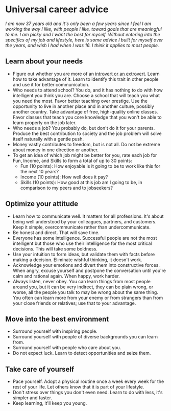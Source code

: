 Universal career advice
=======================

_I am now 37 years old and it's only been a few years since I feel I
am working the way I like, with people I like, toward goals that are
meaningful to me. I am picky and I want the best for myself.
Without entering into the specifics of my job and
lifestyle, here is some advice I built for myself over the years,
and wish I had when I was 16. I think it applies to most people._

Learn about your needs
----------------------

- Figure out whether you are more of an [introvert or an
  extrovert](http://en.wikipedia.org/wiki/Extraversion_and_introversion).
  Learn how to take advantage of it. Learn to identify this
  trait in other people and use it for better communication.
- Who needs to attend school? You do, and it has nothing to do with
  how intelligent you think you are. Choose a school that will teach
  you what you need the most. Favor better teaching over prestige. Use
  the opportunity to live in another place and in another culture,
  possibly another country. Take advantage of free, high-quality
  online classes. Favor classes that teach you core knowledge that you
  won't be able to learn properly on the job later.
- Who needs a job? You probably do, but don't do it for your
  parents. Produce the best contribution to society and the job
  problem will solve itself naturally with a gentle push.
- Money vastly contributes to freedom, but is not all. Do not be
  extreme about money in one direction or another.
- To get an idea of which job might be better for you, rate each job
  for Fun, Income, and Skills to form a total of up to 30 points:
    * Fun (10 points): How enjoyable is it going to be to work like this for
      the next 10 years?
    * Income (10 points): How well does it pay?
    * Skills (10 points): How good at this job am I going to be, in
      comparison to my peers and to jobseekers?


Optimize your attitude
----------------------

- Learn how to communicate well. It matters for all professions. It's
  about being well understood by your colleagues, partners, and
  customers. Keep it simple, overcommunicate rather than
  undercommunicate.
- Be honest and direct. That will save time.
- Everyone has some intelligence. Successful people are not the most
  intelligent but those who use their intelligence for the most
  critical decisions. This will take some boldness.
- Use your intuition to form ideas, but validate them with facts
  before making a decision. Eliminate wishful thinking, it doesn't
  work.
- Acknowledge your emotions and divert them into constructive
  forces. When angry, excuse yourself and postpone the
  conversation until you're calm and rational again. When happy, work
  harder.
- Always listen, never obey. You can learn things from most people
  around you, but it can be very indirect, they can be plain wrong, or
  worse, all the people you talk to may be wrong about the same
  thing. You often can learn more from your enemy or from strangers
  than from your close friends or relatives; use that to your
  advantage.


Move into the best environment
------------------------------

- Surround yourself with inspiring people.
- Surround yourself with people of diverse backgrounds you can learn from.
- Surround yourself with people who care about you.
- Do not expect luck. Learn to detect opportunities and seize them.


Take care of yourself
---------------------

- Pace yourself. Adopt a physical routine once a week every week for
  the rest of your life. Let others know that it is part of your
  lifestyle.
- Don't stress over things you don't even need. Learn to do with less,
  it's simpler and faster.
- Keep learning, it'll keep you young.
